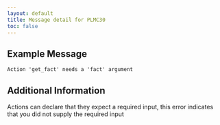 ```yaml
---
layout: default
title: Message detail for PLMC30
toc: false
---
```


Example Message
---------------

    Action 'get_fact' needs a 'fact' argument

Additional Information
----------------------

Actions can declare that they expect a required input, this error indicates that you did not supply the required input
